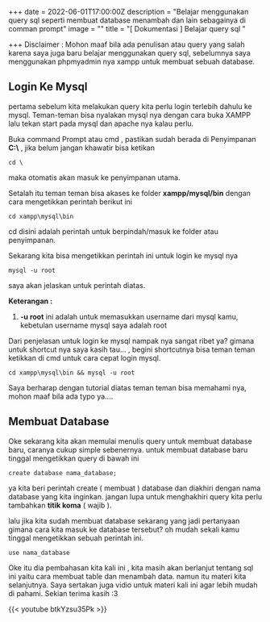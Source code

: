 +++
date = 2022-06-01T17:00:00Z
description = "Belajar menggunakan query sql seperti membuat database menambah dan lain sebagainya di comman prompt"
image = ""
title = "[ Dokumentasi ] Belajar query sql "

+++
Disclaimer : Mohon maaf bila ada penulisan atau query yang salah karena saya juga baru belajar menggunakan query sql, sebelumnya saya menggunakan phpmyadmin nya xampp untuk membuat sebuah database.

## Login Ke Mysql

pertama sebelum kita melakukan query kita perlu login terlebih dahulu ke mysql. Teman-teman bisa nyalakan mysql nya dengan cara buka XAMPP lalu tekan start pada mysql dan apache nya kalau perlu.

Buka command Prompt atau cmd , pastikan sudah berada di Penyimpanan **C:\\** , jika belum jangan khawatir bisa ketikan

    cd \

maka otomatis akan masuk ke penyimpanan utama.

Setalah itu teman teman bisa akases ke folder **xampp/mysql/bin** dengan cara mengetikkan perintah berikut ini

    cd xampp\mysql\bin

cd disini adalah perintah untuk berpindah/masuk ke folder atau penyimpanan.

Sekarang kita bisa mengetikkan perintah ini untuk login ke mysql nya

    mysql -u root

saya akan jelaskan untuk perintah diatas.

**Keterangan :**

1. **-u root** ini adalah untuk memasukkan username dari mysql kamu, kebetulan username mysql saya adalah root

Dari penjelasan untuk login ke mysql nampak nya sangat ribet ya? gimana untuk shortcut nya saya kasih tau... , begini shortcutnya bisa teman teman ketikkan di cmd untuk cara cepat login mysql.

    cd xampp\mysql\bin && mysql -u root

Saya berharap dengan tutorial diatas teman teman bisa memahami nya, mohon maaf bila ada typo ya....

## Membuat Database

Oke sekarang kita akan memulai menulis query untuk membuat database baru, caranya cukup simple sebenernya. untuk membuat database baru tinggal mengetikkan query di bawah ini

    create database nama_database;

ya kita beri perintah create ( membuat ) database dan diakhiri dengan nama database yang kita inginkan. jangan lupa untuk menghakhiri query kita perlu tambahkan **titik koma** ( wajib ).

lalu jika kita sudah membuat database sekarang yang jadi pertanyaan gimana cara kita masuk ke database tersebut? oh mudah sekali kamu tinggal mengetikkan sebuah perintah ini.

    use nama_database

Oke itu dia pembahasan kita kali ini , kita masih akan berlanjut tentang sql ini yaitu cara membuat table dan menambah data. namun itu materi kita selanjutnya. Saya sertakan juga vidio untuk materi kali ini agar lebih mudah di pahami. Sekian terima kasih :3

{{< youtube btkYzsu35Pk >}}